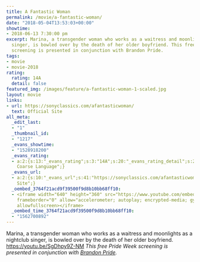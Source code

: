 ```yaml
---
title: A Fantastic Woman
permalink: /movie/a-fantastic-woman/
date: "2018-05-04T13:53:03+00:00"
showtime:
- 2018-06-13 7:30:00 pm
excerpt: Marina, a transgender woman who works as a waitress and moonlights as a nightclub
  singer, is bowled over by the death of her older boyfriend. This free Pride Week
  screening is presented in conjunction with Brandon Pride.
tags:
- movie
- movie-2018
rating:
  rating: 14A
  detail: false
featured_img: /images/feature/a-fantastic-woman-1-scaled.jpg
layout: movie
links:
- url: https://sonyclassics.com/afantasticwoman/
  text: Official Site
all_meta:
  _edit_last:
  - "1"
  _thumbnail_id:
  - "1217"
  _evans_showtime:
  - "1528918200"
  _evans_rating:
  - a:2:{s:13:"_evans_rating";s:3:"14A";s:20:"_evans_rating_detail";s:29:"Mature Theme,
    Coarse Language";}
  _evans_url:
  - a:2:{s:10:"_evans_url";s:41:"https://sonyclassics.com/afantasticwoman/";s:15:"_evans_url_name";s:13:"Official
    Site";}
  _oembed_3764f21acd9f39500f9d8b10bb68ff10:
  - <iframe width="640" height="360" src="https://www.youtube.com/embed/SgDhpy9Z-NM?feature=oembed"
    frameborder="0" allow="accelerometer; autoplay; encrypted-media; gyroscope; picture-in-picture"
    allowfullscreen></iframe>
  _oembed_time_3764f21acd9f39500f9d8b10bb68ff10:
  - "1562700892"
---
```


Marina, a transgender woman who works as a waitress and moonlights as a nightclub singer, is bowled over by the death of her older boyfriend. https://youtu.be/SgDhpy9Z-NM *This free Pride Week screening is presented in conjunction with [Brandon Pride](http://brandonpride.org/).*